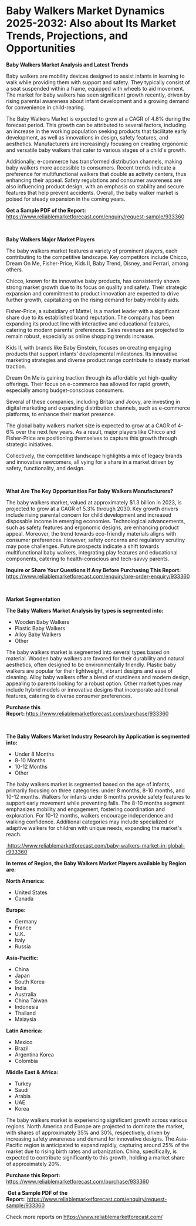 <p><h1>Baby Walkers Market Dynamics 2025-2032: Also about Its Market Trends, Projections, and Opportunities</h1></p><p><strong>Baby Walkers Market Analysis and Latest Trends</strong></p>
<p><p>Baby walkers are mobility devices designed to assist infants in learning to walk while providing them with support and safety. They typically consist of a seat suspended within a frame, equipped with wheels to aid movement. The market for baby walkers has seen significant growth recently, driven by rising parental awareness about infant development and a growing demand for convenience in child-rearing.</p><p>The Baby Walkers Market is expected to grow at a CAGR of 4.8% during the forecast period. This growth can be attributed to several factors, including an increase in the working population seeking products that facilitate early development, as well as innovations in design, safety features, and aesthetics. Manufacturers are increasingly focusing on creating ergonomic and versatile baby walkers that cater to various stages of a child's growth.</p><p>Additionally, e-commerce has transformed distribution channels, making baby walkers more accessible to consumers. Recent trends indicate a preference for multifunctional walkers that double as activity centers, thus enhancing their appeal. Safety regulations and consumer awareness are also influencing product design, with an emphasis on stability and secure features that help prevent accidents. Overall, the baby walker market is poised for steady expansion in the coming years.</p></p>
<p><strong>Get a Sample PDF of the Report:&nbsp;</strong> <a href="https://www.reliablemarketforecast.com/enquiry/request-sample/933360?utm_campaign=2324&utm_medium=2&utm_source=Github&utm_content=ia&utm_term=21032025&utm_id=baby-walkers">https://www.reliablemarketforecast.com/enquiry/request-sample/933360</a></p>
<p>&nbsp;</p>
<p><strong>Baby Walkers Major Market Players</strong></p>
<p><p>The baby walkers market features a variety of prominent players, each contributing to the competitive landscape. Key competitors include Chicco, Dream On Me, Fisher-Price, Kids II, Baby Trend, Disney, and Ferrari, among others. </p><p>Chicco, known for its innovative baby products, has consistently shown strong market growth due to its focus on quality and safety. Their strategic expansion and commitment to product innovation are expected to drive further growth, capitalizing on the rising demand for baby mobility aids.</p><p>Fisher-Price, a subsidiary of Mattel, is a market leader with a significant share due to its established brand reputation. The company has been expanding its product line with interactive and educational features, catering to modern parents' preferences. Sales revenues are projected to remain robust, especially as online shopping trends increase.</p><p>Kids II, with brands like Baby Einstein, focuses on creating engaging products that support infants’ developmental milestones. Its innovative marketing strategies and diverse product range contribute to steady market traction.</p><p>Dream On Me is gaining traction through its affordable yet high-quality offerings. Their focus on e-commerce has allowed for rapid growth, especially among budget-conscious consumers. </p><p>Several of these companies, including Britax and Joovy, are investing in digital marketing and expanding distribution channels, such as e-commerce platforms, to enhance their market presence.</p><p>The global baby walkers market size is expected to grow at a CAGR of 4-6% over the next few years. As a result, major players like Chicco and Fisher-Price are positioning themselves to capture this growth through strategic initiatives. </p><p>Collectively, the competitive landscape highlights a mix of legacy brands and innovative newcomers, all vying for a share in a market driven by safety, functionality, and design.</p></p>
<p>&nbsp;</p>
<p><strong>What Are The Key Opportunities For Baby Walkers Manufacturers?</strong></p>
<p><p>The baby walkers market, valued at approximately $1.3 billion in 2023, is projected to grow at a CAGR of 5.3% through 2030. Key growth drivers include rising parental concern for child development and increased disposable income in emerging economies. Technological advancements, such as safety features and ergonomic designs, are enhancing product appeal. Moreover, the trend towards eco-friendly materials aligns with consumer preferences. However, safety concerns and regulatory scrutiny may pose challenges. Future prospects indicate a shift towards multifunctional baby walkers, integrating play features and educational components, catering to health-conscious and tech-savvy parents.</p></p>
<p><strong>Inquire or Share Your Questions If Any Before Purchasing This Report:</strong> <a href="https://www.reliablemarketforecast.com/enquiry/pre-order-enquiry/933360?utm_campaign=2324&utm_medium=2&utm_source=Github&utm_content=ia&utm_term=21032025&utm_id=baby-walkers">https://www.reliablemarketforecast.com/enquiry/pre-order-enquiry/933360</a></p>
<p>&nbsp;</p>
<p><strong>Market Segmentation</strong></p>
<p><strong>The Baby Walkers Market Analysis by types is segmented into:</strong></p>
<p><ul><li>Wooden Baby Walkers</li><li>Plastic Baby Walkers</li><li>Alloy Baby Walkers</li><li>Other</li></ul></p>
<p><p>The baby walkers market is segmented into several types based on material. Wooden baby walkers are favored for their durability and natural aesthetics, often designed to be environmentally friendly. Plastic baby walkers are popular for their lightweight, vibrant designs and ease of cleaning. Alloy baby walkers offer a blend of sturdiness and modern design, appealing to parents looking for a robust option. Other market types may include hybrid models or innovative designs that incorporate additional features, catering to diverse consumer preferences.</p></p>
<p><strong>Purchase this Report:&nbsp;</strong><a href="https://www.reliablemarketforecast.com/purchase/933360?utm_campaign=2324&utm_medium=2&utm_source=Github&utm_content=ia&utm_term=21032025&utm_id=baby-walkers">https://www.reliablemarketforecast.com/purchase/933360</a></p>
<p>&nbsp;</p>
<p><strong>The Baby Walkers Market Industry Research by Application is segmented into:</strong></p>
<p><ul><li>Under 8 Months</li><li>8-10 Months</li><li>10-12 Months</li><li>Other</li></ul></p>
<p><p>The baby walkers market is segmented based on the age of infants, primarily focusing on three categories: under 8 months, 8-10 months, and 10-12 months. Walkers for infants under 8 months provide safety features to support early movement while preventing falls. The 8-10 months segment emphasizes mobility and engagement, fostering coordination and exploration. For 10-12 months, walkers encourage independence and walking confidence. Additional categories may include specialized or adaptive walkers for children with unique needs, expanding the market's reach.</p></p>
<p><a href="https://www.reliablemarketforecast.com/baby-walkers-market-in-global-r933360?utm_campaign=2324&utm_medium=2&utm_source=Github&utm_content=ia&utm_term=21032025&utm_id=baby-walkers">&nbsp;https://www.reliablemarketforecast.com/baby-walkers-market-in-global-r933360</a></p>
<p><strong>In terms of Region, the Baby Walkers Market Players available by Region are:</strong></p>
<p>
    <p> <strong> North America: </strong>
        <ul>
            <li>United States</li>
            <li>Canada</li>
        </ul>
        </p> 
    <p> <strong> Europe: </strong>
        <ul>
            <li>Germany</li>
            <li>France</li>
            <li>U.K.</li>
            <li>Italy</li>
            <li>Russia</li>
        </ul>
        </p> 
    <p> <strong> Asia-Pacific: </strong>
        <ul>
            <li>China</li>
            <li>Japan</li>
            <li>South Korea</li>
            <li>India</li>
            <li>Australia</li>
            <li>China Taiwan</li>
            <li>Indonesia</li>
            <li>Thailand</li>
            <li>Malaysia</li>
        </ul>
        </p> 
    <p> <strong> Latin America: </strong>
        <ul>
            <li>Mexico</li>
            <li>Brazil</li>
            <li>Argentina Korea</li>
            <li>Colombia</li>
        </ul>
        </p> 
    <p> <strong> Middle East & Africa: </strong>
        <ul>
            <li>Turkey</li>
            <li>Saudi</li>
            <li>Arabia</li>
            <li>UAE</li>
            <li>Korea</li>
        </ul>
    </p>
    </p>
<p><p>The baby walkers market is experiencing significant growth across various regions. North America and Europe are projected to dominate the market, with shares of approximately 35% and 30%, respectively, driven by increasing safety awareness and demand for innovative designs. The Asia-Pacific region is anticipated to expand rapidly, capturing around 25% of the market due to rising birth rates and urbanization. China, specifically, is expected to contribute significantly to this growth, holding a market share of approximately 20%.</p></p>
<p><strong>Purchase this Report: </strong><a href="https://www.reliablemarketforecast.com/purchase/933360?utm_campaign=2324&utm_medium=2&utm_source=Github&utm_content=ia&utm_term=21032025&utm_id=baby-walkers">https://www.reliablemarketforecast.com/purchase/933360</a></p>
<p>&nbsp;<strong>Get a Sample PDF of the Report:&nbsp;&nbsp;</strong><a href="https://www.reliablemarketforecast.com/enquiry/request-sample/933360?utm_campaign=2324&utm_medium=2&utm_source=Github&utm_content=ia&utm_term=21032025&utm_id=baby-walkers">https://www.reliablemarketforecast.com/enquiry/request-sample/933360</a></p>
<p><strong></strong></p>
<p>Check more reports on <a href="https://www.reliablemarketforecast.com/?utm_campaign=2324&utm_medium=2&utm_source=Github&utm_content=ia&utm_term=21032025&utm_id=baby-walkers">https://www.reliablemarketforecast.com/</a></p>